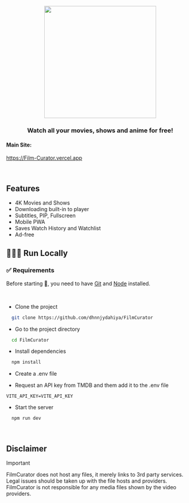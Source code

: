 <br/>

<div align="center"> 
<image src="/src/assets/logo.png" width="300"/>

### Watch all your movies, shows and anime for free!
</div>

#### Main Site:
https://Film-Curator.vercel.app

<br/>

## Features
- 4K Movies and Shows
- Downloading built-in to player
- Subtitles, PIP, Fullscreen
- Mobile PWA
- Saves Watch History and Watchlist
- Ad-free


## 👨🏻‍💻 Run Locally

### :white_check_mark: Requirements

Before starting :checkered_flag:, you need to have [Git](https://git-scm.com) and [Node](https://nodejs.org/en/) installed.

<br/>

- Clone the project

```bash
  git clone https://github.com/dhnnjydahiya/FilmCurator
```

- Go to the project directory

```bash
  cd FilmCurator
```

- Install dependencies

```bash
  npm install
```

- Create a .env file

- Request an API key from TMDB and them add it to the .env file

```
VITE_API_KEY=VITE_API_KEY
```

- Start the server

```bash
  npm run dev
```

<br/>

## Disclaimer

> [!IMPORTANT]
>
> FilmCurator does not host any files, it merely links to 3rd party services.  
> Legal issues should be taken up with the file hosts and providers.  
> FilmCurator is not responsible for any media files shown by the video providers.
